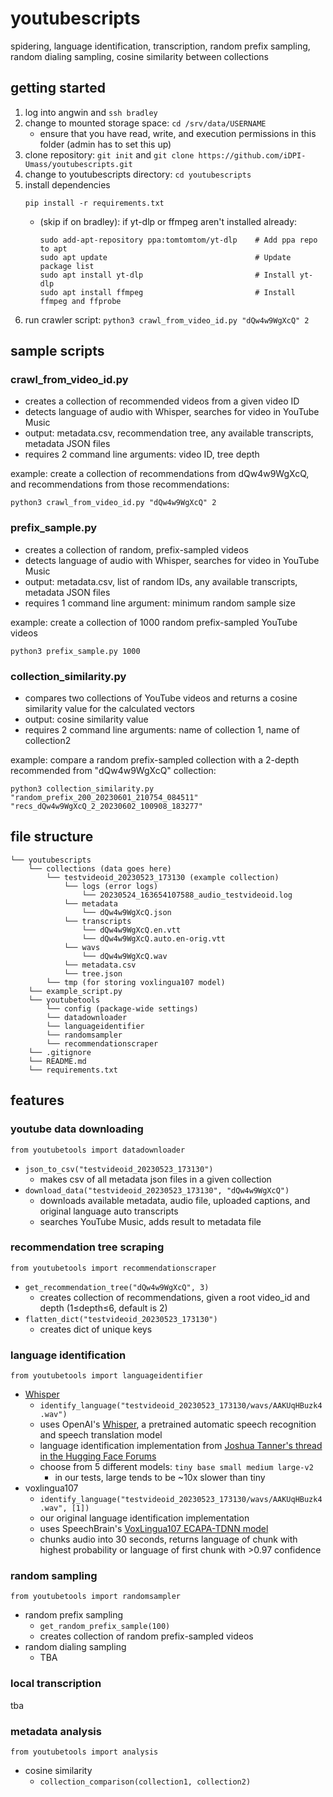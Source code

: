 # youtubescripts

spidering, language identification, transcription, random prefix sampling, random dialing sampling, cosine similarity between collections

## getting started
1. log into angwin and `ssh bradley`
2. change to mounted storage space: `cd /srv/data/USERNAME`
   *  ensure that you have read, write, and execution permissions in this folder (admin has to set this up)
4. clone repository: `git init` and `git clone https://github.com/iDPI-Umass/youtubescripts.git`
5. change to youtubescripts directory: `cd youtubescripts`
6. install dependencies
   ```
   pip install -r requirements.txt
   ```
   *  (skip if on bradley): if yt-dlp or ffmpeg aren't installed already: 
      ```
      sudo add-apt-repository ppa:tomtomtom/yt-dlp    # Add ppa repo to apt
      sudo apt update                                 # Update package list
      sudo apt install yt-dlp                         # Install yt-dlp
      sudo apt install ffmpeg                         # Install ffmpeg and ffprobe
      ```
6. run crawler script: `python3 crawl_from_video_id.py "dQw4w9WgXcQ" 2`

## sample scripts

### crawl_from_video_id.py
* creates a collection of recommended videos from a given video ID
* detects language of audio with Whisper, searches for video in YouTube Music
* output: metadata.csv, recommendation tree, any available transcripts, metadata JSON files
* requires 2 command line arguments: video ID, tree depth

example: create a collection of recommendations from dQw4w9WgXcQ, and recommendations from those recommendations: 

`python3 crawl_from_video_id.py "dQw4w9WgXcQ" 2`

### prefix_sample.py
* creates a collection of random, prefix-sampled videos
* detects language of audio with Whisper, searches for video in YouTube Music
* output: metadata.csv, list of random IDs, any available transcripts, metadata JSON files
* requires 1 command line argument: minimum random sample size

example: create a collection of 1000 random prefix-sampled YouTube videos

`python3 prefix_sample.py 1000`


### collection_similarity.py
* compares two collections of YouTube videos and returns a cosine similarity value for the calculated vectors
* output: cosine similarity value
* requires 2 command line arguments: name of collection 1, name of collection2

example: compare a random prefix-sampled collection with a 2-depth recommended from "dQw4w9WgXcQ" collection:

`python3 collection_similarity.py "random_prefix_200_20230601_210754_084511" "recs_dQw4w9WgXcQ_2_20230602_100908_183277"`

## file structure
```
└── youtubescripts
    └── collections (data goes here)
        └── testvideoid_20230523_173130 (example collection)
            └── logs (error logs)
                └── 20230524_163654107588_audio_testvideoid.log
            └── metadata
                └── dQw4w9WgXcQ.json
            └── transcripts
                └── dQw4w9WgXcQ.en.vtt
                └── dQw4w9WgXcQ.auto.en-orig.vtt
            └── wavs
                └── dQw4w9WgXcQ.wav
            └── metadata.csv
            └── tree.json
        └── tmp (for storing voxlingua107 model)
    └── example_script.py
    └── youtubetools
        └── config (package-wide settings)
        └── datadownloader
        └── languageidentifier
        └── randomsampler
        └── recommendationscraper
    └── .gitignore
    └── README.md
    └── requirements.txt
```


## features

### youtube data downloading
`from youtubetools import datadownloader`
* `json_to_csv("testvideoid_20230523_173130")`
  * makes csv of all metadata json files in a given collection
* `download_data("testvideoid_20230523_173130", "dQw4w9WgXcQ")`
  * downloads available metadata, audio file, uploaded captions, and original language auto transcripts
  * searches YouTube Music, adds result to metadata file

### recommendation tree scraping
`from youtubetools import recommendationscraper`
* `get_recommendation_tree("dQw4w9WgXcQ", 3)`
  * creates collection of recommendations, given a root video_id and depth (1≤depth≤6, default is 2)
* `flatten_dict("testvideoid_20230523_173130")`
  * creates dict of unique keys

### language identification
`from youtubetools import languageidentifier`
* [Whisper](youtubetools/languageidentifier/model_whisper.py)
  * `identify_language("testvideoid_20230523_173130/wavs/AAKUqHBuzk4.wav")`
  * uses OpenAI's [Whisper](https://huggingface.co/openai/whisper-large-v2), a pretrained automatic speech recognition and speech translation model
  * language identification implementation from [Joshua Tanner's thread in the Hugging Face Forums](https://discuss.huggingface.co/t/language-detection-with-whisper/26003)
  * choose from 5 different models: `tiny base small medium large-v2`
    * in our tests, large tends to be ~10x slower than tiny
* voxlingua107
  * `identify_language("testvideoid_20230523_173130/wavs/AAKUqHBuzk4.wav", [1])`
  * our original language identification implementation
  * uses SpeechBrain's [VoxLingua107 ECAPA-TDNN model](https://huggingface.co/speechbrain/lang-id-voxlingua107-ecapa)
  * chunks audio into 30 seconds, returns language of chunk with highest probability or language of first chunk with >0.97 confidence 

### random sampling
`from youtubetools import randomsampler`
* random prefix sampling
  * `get_random_prefix_sample(100)`
  * creates collection of random prefix-sampled videos
* random dialing sampling
  * TBA

### local transcription
tba

### metadata analysis
`from youtubetools import analysis`
* cosine similarity
  * `collection_comparison(collection1, collection2)`
